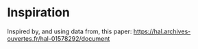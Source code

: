 # Inspiration
Inspired by, and using data from, this paper: 
https://hal.archives-ouvertes.fr/hal-01578292/document
